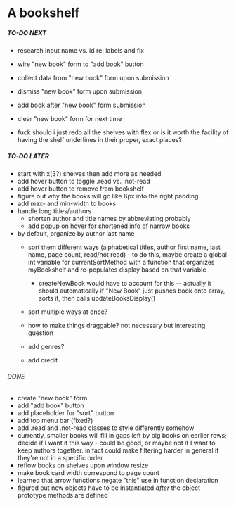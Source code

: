 # A bookshelf

##### TO-DO NEXT
- research input name vs. id re: labels and fix
- wire "new book" form to "add book" button
- collect data from "new book" form upon submission
- dismiss "new book" form upon submission
- add book after "new book" form submission
- clear "new book" form for next time

- fuck should i just redo all the shelves with flex or is it worth the facility of having the shelf underlines in their proper, exact places?

##### TO-DO LATER
- start with x(3?) shelves then add more as needed
- add hover button to toggle .read vs. .not-read
- add hover button to remove from bookshelf
- figure out why the books will go like 6px into the right padding
- add max- and min-width to books
- handle long titles/authors
    - shorten author and title names by abbreviating probably
    - add popup on hover for shortened info of narrow books
- by default, organize by author last name
    - sort them different ways (alphabetical titles, author first name, last name, page count, read/not read) - to do this, maybe create a global int variable for currentSortMethod with a function that organizes myBookshelf and re-populates display based on that variable 
        - createNewBook would have to account for this -- actually it should automatically if "New Book" just pushes book onto array, sorts it, then calls updateBooksDisplay()
    - sort multiple ways at once?
    - how to make things draggable?  not necessary but interesting question
    - add genres?

    - add credit

###### DONE
- create "new book" form
- add "add book" button
- add placeholder for "sort" button
- add top menu bar (fixed?)
- add .read and .not-read classes to style differently somehow
- currently, smaller books will fill in gaps left by big books on earlier rows; decide if I want it this way - could be good, or maybe not if I want to keep authors together.  in fact could make filtering harder in general if they're not in a specific order
- reflow books on shelves upon window resize
- make book card width correspond to page count
- learned that arrow functions negate "this" use in function declaration
- figured out new objects have to be instantiated *after* the object prototype methods are defined
